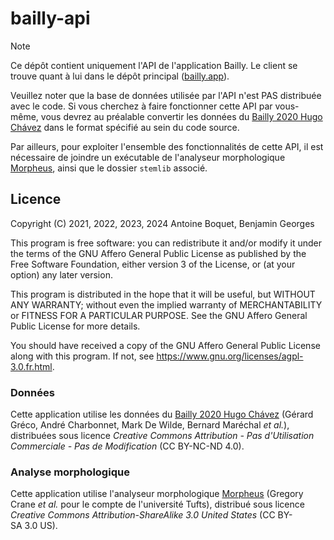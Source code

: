 # bailly-api

> [!NOTE]
> Ce dépôt contient uniquement l'API de l'application Bailly. Le client se trouve quant à lui dans le dépôt principal ([bailly.app](https://github.com/antoineboquet/bailly.app)).

Veuillez noter que la base de données utilisée par l'API n'est PAS distribuée avec le code. Si vous cherchez à faire fonctionner cette API par vous-même, vous devrez au préalable convertir les données du [Bailly 2020 Hugo Chávez](http://gerardgreco.free.fr/spip.php?article52) dans le format spécifié au sein du code source.

Par ailleurs, pour exploiter l'ensemble des fonctionnalités de cette API, il est nécessaire de joindre un exécutable de l'analyseur morphologique [Morpheus](https://github.com/PerseusDL/morpheus), ainsi que le dossier `stemlib` associé.

## Licence

Copyright (C) 2021, 2022, 2023, 2024 Antoine Boquet, Benjamin Georges

This program is free software: you can redistribute it and/or modify
it under the terms of the GNU Affero General Public License as published by
the Free Software Foundation, either version 3 of the License, or
(at your option) any later version.

This program is distributed in the hope that it will be useful,
but WITHOUT ANY WARRANTY; without even the implied warranty of
MERCHANTABILITY or FITNESS FOR A PARTICULAR PURPOSE. See the
GNU Affero General Public License for more details.

You should have received a copy of the GNU Affero General Public License
along with this program. If not, see https://www.gnu.org/licenses/agpl-3.0.fr.html.

### Données

Cette application utilise les données du [Bailly 2020 Hugo Chávez](http://gerardgreco.free.fr/spip.php?article52) (Gérard Gréco, André Charbonnet, Mark De Wilde, Bernard Maréchal _et al._), distribuées sous licence _Creative Commons Attribution - Pas d'Utilisation Commerciale - Pas de Modification_ (CC&nbsp;BY-NC-ND&nbsp;4.0).

### Analyse morphologique

Cette application utilise l'analyseur morphologique [Morpheus](https://github.com/PerseusDL/morpheus) (Gregory Crane _et al._ pour le compte de l'université Tufts), distribué sous licence _Creative Commons Attribution-ShareAlike 3.0 United States_ (CC&nbsp;BY-SA&nbsp;3.0&nbsp;US).
